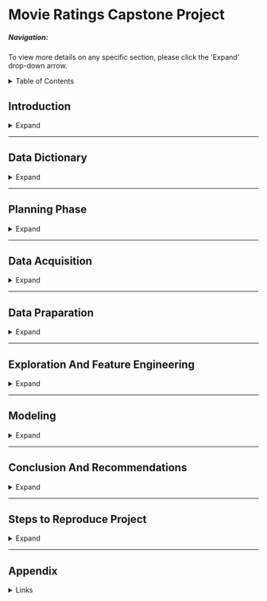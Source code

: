 # Movie Ratings Capstone Project

##### Navigation: 
    
To view more details on any specific section, please click the 'Expand' drop-down arrow.
    
<details>
 
<summary>Table of Contents</summary>
<ul>
  <li><a href = '#intro'>Introduction</a></li>
  <li><a href = '#dict'>Data Dictionary </a></li>
  <li><a href = '#plan'>Planning </a></li>
  <li><a href = '#acquire'>Acquisition </a></li>
  <li><a href = '#prep'>Preparation </a></li>
  <li><a href = '#explore'>Exploration </a></li>
  <li><a href = '#model'>Modeling </a></li>
  <li><a href = '#conclusion'>Conclusion and Summary </a></li>
  <li><a href = '#steps'>Steps to Reproduce </a></li>
  <li><a href = '#appnx'>Appendix </a></li>
</ul>
</details>


<!-- <div id = 'intro'> -->
## Introduction 

<details>
<summary>Expand</summary>  
    
### Classification Model for Predicting Movie Success 
    
Using the data available from the iMDb API, our team intends to compare different features of movies made between the year 2000 and present day in an attempt to determine the key features that might predict how successful the movie is(Success being measured by iMBd scores/public ratings). 
Once we explore the data, we will look for any trends that show over the past 2 decades that may have affected what makes a movie successful.  In those 20 years, streaming has risen in popularity, consumer tastes have changed and even how movies are structured has changed(cinematic universes), all of which may have altered what causes a movie's success. Taking these into account, we can build a model that can predict a movie's success rate , thus giving insight into how to outline movies for maximum success in the theaters.   
    
</details>
<!-- </div> -->
<!-- End Introduction here  -->
<hr>

<!-- <div id = 'dict'> -->
## Data Dictionary

<details>
<summary>Expand</summary>
      
#### Original Dataset
    
| Feature  | Description | Data Type | 
| :------------- | :------------- | :------------- |
| Title  | Movie title  | Object  |
| Success_rating  | Scaled parameter iMDb uses to evaluate movie success  | Float64  |
| Genres  | Movie classification type  | Object  |
| Budget  | Amount in U.S. dollar spend in the production of the movie  | Float64  |
| Revenue  | The total U.S. dollar amount collected after a movie release  | Float64  |
| Vote_average  | ..........  | Float64  |
| Vote_count  | ...........  | Float64  |
| Production_companies  | Name(s) of production company tasked with creation of movie  | Object  |
| Production_countries  | Country a movie was marketed/ played   | Object  |
| Overview  | ...........  | Object  |
| Popularity  | Scaled numerical measure of perceived movie likability  | Float64  |
| Runtime  | Recorded movie play-time. (How long the movie is)  | Float64  |
| Release_date  | Specific calendar date a movie was released. (YYYY-MM-DD)  | Object  |

    
#### Engineered Features
    
| Feature  | Description | Data Type | 
| :------------- | :------------- | :------------- |
| Success  | ...........  | Bool  |
| Profit_amount  | U.S. dollar amount calculated from subtracting budget from revenue  | Float64  |
| Profitable  | ..........  | Bool  |
| Cast_actor_1  | ............  | Object  |
| Cast_actor_2  | ............  | Object  |    
| Cast_actor_3  | ............  | Object  |
| Total_n_cast  | ..............  | Float64  |
| Release_year  | The year a specific movie was released for general public consumption/ enjoyment  | Int64**  |
| Month  | Month of the year a movie was released to general public  | int64**  |
| Runtime.1  | ..........  | Float64  |

    
</details>
<!-- </div>  -->
<!-- End Data Dictionary here  -->

<hr>

<!-- <div id = 'plan'> -->
## Planning Phase
<details>
<summary>Expand</summary>
    
This project aims to achieve the main goal of modeling the prediction of successful movies by applications of scientific, statistical and adaptations of business logic in formation of this final model. A thorough thoughout planning phase involved several main considerations as follows:
    
#### (a). Project Goal
    Text goes here...    
    
#### (b). Project Description
    Text goes here...    
    
#### (c). Methodology
    
    Plan >> Acquire >> Prepare >> Explore >> Model >> Deliver
    
#### (d). Exploration Questions of interest
    
> - Is there a relationship between budget and revenue?
> - How runtime affect movie success?
> - What are the top 5 Highest Voted Movies?
> - What are top 5 Highest profit movies?
> - Which genre has the highest profit? Or top 5?
> - How does production company affect profit?
    
#### (e). Target Variable 
    Text goes here
   
#### (f). Stakeholders
> - Movie producers and interested general public
    
</details>   
<!-- </div> -->
<!-- End Planning here  -->

<hr>

<!-- <div id = 'acquire'> -->
## Data Acquisition
<details>
<summary>Expand</summary>
    
The data for this project was acquired from open-source Kaggle website- https://www.kaggle.com/datasets/rounakbanik/the-movies-dataset. This set consisted of more than 5000 data points with 28 attributes. At this time, no Application Programming Interface (API) is utelized in streamlined acquisition process due to required iMDb policies, however, in the future project updates we intend to implements APIs in simplicity of rep-producing this preject. With this stated, directly download and save locally in the same project folder the following comma-sepated files(csv):
    
> - Credits.csv 
> - Movies_metadata.csv
> - Keywords.csv
> - Ratings.csv
    
In the prepare phase in this README.md file, we will describe the joining procedure followed in the joining of these separate csv files into  of the final dataframe.
</details>
</div>
<!-- End Acquire here  -->

<hr>

<!-- <div id = 'prep'> -->
## Data Praparation 
<details>
<summary>Expand</summary>
    
Data wrangling (preparation) for the iMDb involved several steps 

</details>
<!-- </div> -->
<!-- End Prepare here  -->

<hr>

<!-- <div id = 'explore'> -->
## Exploration And Feature Engineering 
<details>
<summary>Expand</summary>
    Explore goes here...
</details>
<!-- </div> -->
<!-- End Explore here  -->

<hr>

<!-- <div id = 'model'> -->
## Modeling 
<details>
<summary>Expand</summary>
    Modeling goes here...
</details>
<!-- </div> -->
<!-- End Modeling here  -->

<hr>

<!-- <div id = 'conclusion'> -->
## Conclusion And Recommendations 
<details>
<summary>Expand</summary>
    Conclusion goes here...
</details>
<!-- </div> -->
<!-- End Conclusion here  -->

<hr>

<!-- <div id = 'steps'> -->
## Steps to Reproduce Project 
<details>
<summary>Expand</summary>
  <ol>
      <li>Step 1</li>
      <li>Step 2</li>
      <li>Step 3</li>
  </ol>
</details>
<!-- </div> -->
<!-- End Steps here  -->
  
<hr> 

<!-- <div id = 'appnx'> -->
## Appendix 
<details>
<summary>Links</summary>
    <a href = 'https://github.com/Movie-Success-Capstone/Movie-Capstone'>Github</a>
    <br>
    <a href = 'https://github.com/Movie-Success-Capstone/Movie-Capstone'>Google Slides</a>
</details>
<!-- </div> -->
<!-- End Appendix here  -->

<div id ='top'></div>
